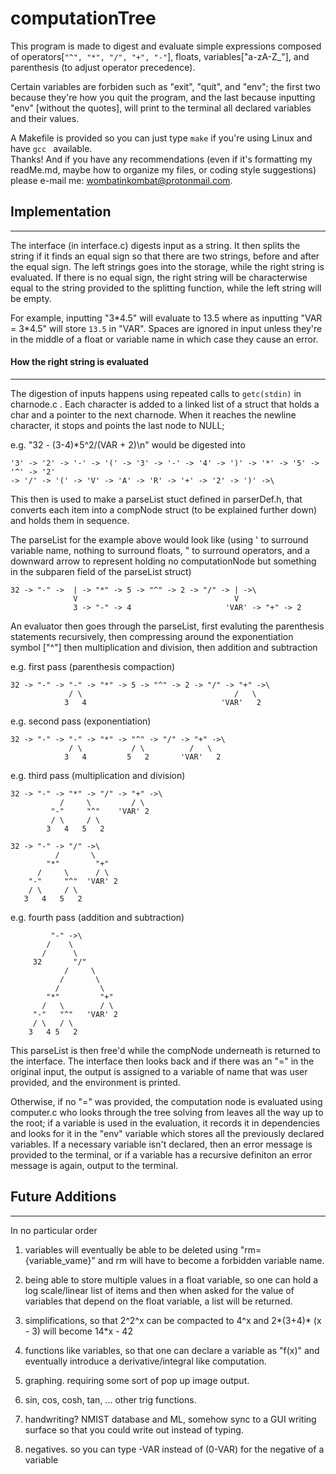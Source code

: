 # computationTree

This program is made to digest and evaluate simple expressions composed
of operators[```"^", "*", "/", "+", "-"```], floats, 
variables["a-zA-Z\_"], and parenthesis (to adjust operator precedence).

Certain variables are forbiden such as "exit", "quit", and "env";
the first two because they're how you quit the program, and the last
because inputting "env" [without the quotes], will print to the terminal
all declared variables and their values.

A Makefile is provided so you can just type ```make``` if you're using Linux and
have ```gcc ``` available.  
Thanks! And if you have any recommendations (even if it's formatting my readMe.md,
maybe how to organize my files, or coding style suggestions) please e-mail me: 
wombatinkombat@protonmail.com.
## Implementation
---

The interface (in interface.c) digests input as a string. It then splits the string
if it finds an equal sign so that there are two strings, before and after the equal sign.
The left strings goes into the storage, while the right string is evaluated.
If there is no equal sign, the right string will be characterwise equal to the 
string provided to the splitting function, while the left string will be empty.


For example, inputting "3\*4.5" will evaluate to 13.5 where as inputting
"VAR = 3\*4.5" will store ```13.5``` in "VAR". Spaces are ignored in input unless
they're in the middle of a float or variable name in which case they cause an error.

#### How the right string is evaluated
--- 
The digestion of inputs happens using repeated calls to ```getc(stdin)``` in
charnode.c . Each character is added to a linked list of a struct that holds
a char and a pointer to the next charnode.
When it reaches the newline character, it stops and points the last node to NULL;

e.g. "32 - (3-4)\*5^2/(VAR + 2)\n" would be digested into

```
'3' -> '2' -> '-' -> '(' -> '3' -> '-' -> '4' -> ')' -> '*' -> '5' -> '^' -> '2' 
-> '/' -> '(' -> 'V' -> 'A' -> 'R' -> '+' -> '2' -> ')' ->\ 
```

This then is used to make a parseList stuct defined in parserDef.h,
that converts each item into a compNode struct (to be explained further 
down) and holds them in sequence.

The parseList for the example above would look like (using ' to surround
variable name, nothing to surround floats, " to surround operators, and 
a downward arrow to represent holding no computationNode but something in the 
subparen field of the parseList struct)

```
32 -> "-" ->  | -> "*" -> 5 -> "^" -> 2 -> "/" -> | ->\  
              V                                   V  
              3 -> "-" -> 4                     'VAR' -> "+" -> 2

```

An evaluator then goes through the parseList, first evaluting the parenthesis
statements recursively, then compressing around the exponentiation symbol ["^"]
then multiplication and division, then addition and subtraction

e.g. first pass (parenthesis compaction)
```
32 -> "-" -> "-" -> "*" -> 5 -> "^" -> 2 -> "/" -> "+" ->\  
             / \                                  /   \  
            3   4                              'VAR'   2  
```

e.g. second pass (exponentiation)  
```
32 -> "-" -> "-" -> "*" -> "^" -> "/" -> "+" ->\  
             / \           / \          /   \  
            3   4         5   2       'VAR'   2  
```

e.g. third pass (multiplication and division)
```
32 -> "-" -> "*" -> "/" -> "+" ->\  
           /     \         / \  
         "-"     "^"    'VAR' 2  
         / \     / \  
        3   4   5   2  

32 -> "-" -> "/" ->\  
          /       \
        "*"        "+"
      /     \      / \  
    "-"     "^"  'VAR' 2  
    / \     / \  
   3   4   5   2  
```

e.g. fourth pass (addition and subtraction)
```
         "-" ->\  
        /    \  
       /      \  
     32       "/"  
            /     \
           /       \ 
          /         \  
        "*"         "+"  
       /   \        / \  
     "-"   "^"   'VAR' 2  
     / \   / \  
    3   4 5   2  
```

This parseList is then free'd while the compNode underneath is returned to 
the interface. The interface then looks back and if there was an "=" in the original
input, the output is assigned to a variable of name that was user provided, and the
environment is printed.

Otherwise, if no "=" was provided, the computation node is evaluated using computer.c
who looks through the tree solving from leaves all the way up to the root; if a variable is
used in the evaluation, it records it in dependencies and looks for it in the "env" variable
which stores all the previously declared variables. If a necessary variable isn't declared, then
an error message is provided to the terminal, or if a variable has a recursive definiton
an error message is again, output to the terminal.

## Future Additions
--- 

In no particular order

1. variables will eventually be able to be deleted using "rm={variable_vame}"
and rm will have to become a forbidden variable name. 

2. being able to store multiple values in a float 
variable, so one can hold a log scale/linear list of items and then when
asked for the value of variables that depend on the float variable, a list 
will be returned.

3. simplifications, so that 2^2^x can be compacted to 4^x and 2*(3+4)* (x - 3)
will become 14*x - 42

4. functions like variables, so that one can declare a variable as "f(x)" and 
eventually introduce a derivative/integral like computation.

5. graphing. requiring some sort of pop up image output.

6. sin, cos, cosh, tan, ... other trig functions.

7. handwriting? NMIST database and ML, somehow sync to a GUI writing surface
 so that you could write out instead of typing.

8. negatives. so you can type -VAR instead of (0-VAR) for the negative of a variable


